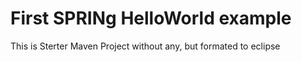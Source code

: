 # First SPRINg HelloWorld example
This is Sterter Maven Project without any, but formated to eclipse
